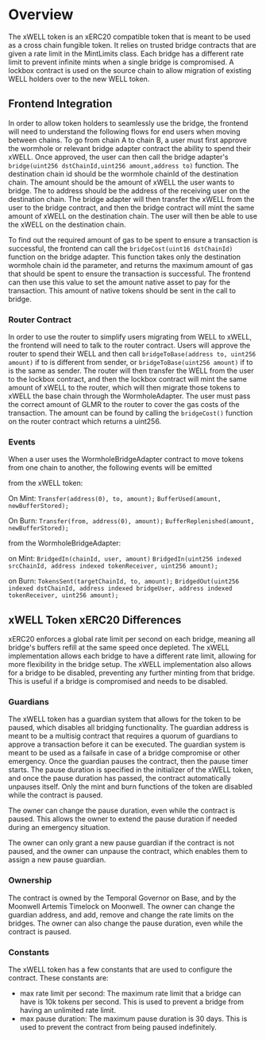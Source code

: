 # Overview

The xWELL token is an xERC20 compatible token that is meant to be used as a
cross chain fungible token. It relies on trusted bridge contracts that are given
a rate limit in the MintLimits class. Each bridge has a different rate limit to
prevent infinite mints when a single bridge is compromised. A lockbox contract
is used on the source chain to allow migration of existing WELL holders over to
the new WELL token.

## Frontend Integration

In order to allow token holders to seamlessly use the bridge, the frontend will
need to understand the following flows for end users when moving between chains.
To go from chain A to chain B, a user must first approve the wormhole or
relevant bridge adapter contract the ability to spend their xWELL. Once
approved, the user can then call the bridge adapter's
`bridge(uint256 dstChainId,uint256 amount,address to)` function. The destination
chain id should be the wormhole chainId of the destination chain. The amount
should be the amount of xWELL the user wants to bridge. The to address should be
the address of the receiving user on the destination chain. The bridge adapter
will then transfer the xWELL from the user to the bridge contract, and then the
bridge contract will mint the same amount of xWELL on the destination chain. The
user will then be able to use the xWELL on the destination chain.

To find out the required amount of gas to be spent to ensure a transaction is
successful, the frontend can call the `bridgeCost(uint16 dstChainId)` function
on the bridge adapter. This function takes only the destination wormhole chain
id the parameter, and returns the maximum amount of gas that should be spent to
ensure the transaction is successful. The frontend can then use this value to
set the amount native asset to pay for the transaction. This amount of native
tokens should be sent in the call to bridge.

### Router Contract

In order to use the router to simplify users migrating from WELL to xWELL, the
frontend will need to talk to the router contract. Users will approve the router
to spend their WELL and then call `bridgeToBase(address to, uint256 amount)` if
to is different from sender, or `bridgeToBase(uint256 amount)` if to is the same
as sender. The router will then transfer the WELL from the user to the lockbox
contract, and then the lockbox contract will mint the same amount of xWELL to
the router, which will then migrate those tokens to xWELL the base chain through
the WormholeAdapter. The user must pass the correct amount of GLMR to the router
to cover the gas costs of the transaction. The amount can be found by calling
the `bridgeCost()` function on the router contract which returns a uint256.

### Events

When a user uses the WormholeBridgeAdapter contract to move tokens from one
chain to another, the following events will be emitted

from the xWELL token:

On Mint: `Transfer(address(0), to, amount);`
`BufferUsed(amount, newBufferStored);`

On Burn: `Transfer(from, address(0), amount);`
`BufferReplenished(amount, newBufferStored);`

from the WormholeBridgeAdapter:

on Mint: `BridgedIn(chainId, user, amount)`
`BridgedIn(uint256 indexed srcChainId, address indexed tokenReceiver, uint256 amount);`

on Burn: `TokensSent(targetChainId, to, amount);`
`BridgedOut(uint256 indexed dstChainId, address indexed bridgeUser, address indexed tokenReceiver, uint256 amount);`

## xWELL Token xERC20 Differences

xERC20 enforces a global rate limit per second on each bridge, meaning all
bridge's buffers refill at the same speed once depleted. The xWELL
implementation allows each bridge to have a different rate limit, allowing for
more flexibility in the bridge setup. The xWELL implementation also allows for a
bridge to be disabled, preventing any further minting from that bridge. This is
useful if a bridge is compromised and needs to be disabled.

### Guardians

The xWELL token has a guardian system that allows for the token to be paused,
which disables all bridging functionality. The guardian address is meant to be a
multisig contract that requires a quorum of guardians to approve a transaction
before it can be executed. The guardian system is meant to be used as a failsafe
in case of a bridge compromise or other emergency. Once the guardian pauses the
contract, then the pause timer starts. The pause duration is specified in the
initializer of the xWELL token, and once the pause duration has passed, the
contract automatically unpauses itself. Only the mint and burn functions of the
token are disabled while the contract is paused.

The owner can change the pause duration, even while the contract is paused. This
allows the owner to extend the pause duration if needed during an emergency
situation.

The owner can only grant a new pause guardian if the contract is not paused, and
the owner can unpause the contract, which enables them to assign a new pause
guardian.

### Ownership

The contract is owned by the Temporal Governor on Base, and by the Moonwell
Artemis Timelock on Moonwell. The owner can change the guardian address, and
add, remove and change the rate limits on the bridges. The owner can also change
the pause duration, even while the contract is paused.

### Constants

The xWELL token has a few constants that are used to configure the contract.
These constants are:

- max rate limit per second: The maximum rate limit that a bridge can have is
  10k tokens per second. This is used to prevent a bridge from having an
  unlimited rate limit.
- max pause duration: The maximum pause duration is 30 days. This is used to
  prevent the contract from being paused indefinitely.
